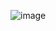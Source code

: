 ![image](https://github.com/ZeroByte4701/casino-plinko/assets/94198465/c7ac51cb-ff9a-4bb8-b253-a28731747091)
